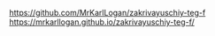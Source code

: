 https://github.com/MrKarlLogan/zakrivayuschiy-teg-f
https://mrkarllogan.github.io/zakrivayuschiy-teg-f/